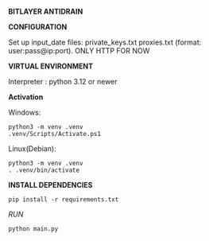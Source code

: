 **BITLAYER ANTIDRAIN**

**CONFIGURATION**

Set up input_date files:
private_keys.txt
proxies.txt (format: user:pass@ip:port). ONLY HTTP FOR NOW

**VIRTUAL ENVIRONMENT**

Interpreter : python 3.12 or newer

**Activation**

Windows:
```
python3 -m venv .venv
.venv/Scripts/Activate.ps1
```

Linux(Debian):
```
python3 -m venv .venv
. .venv/bin/activate
```

**INSTALL DEPENDENCIES**

```
pip install -r requirements.txt
```

*RUN*

```
python main.py
```
